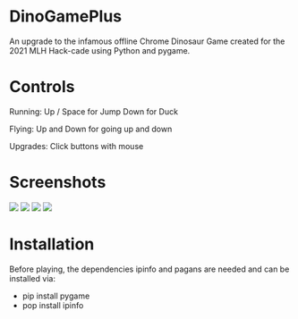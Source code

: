 # DinoGamePlus
An upgrade to the infamous offline Chrome Dinosaur Game created for the 2021 MLH Hack-cade using Python and pygame.

# Controls
Running:
Up / Space for Jump
Down for Duck

Flying:
Up and Down for going up and down

Upgrades:
Click buttons with mouse

# Screenshots

![](https://challengepost-s3-challengepost.netdna-ssl.com/photos/production/software_photos/001/556/236/datas/gallery.jpg)
![](https://challengepost-s3-challengepost.netdna-ssl.com/photos/production/software_photos/001/556/238/datas/gallery.jpg)
![](https://challengepost-s3-challengepost.netdna-ssl.com/photos/production/software_photos/001/556/235/datas/gallery.jpg)
![](https://challengepost-s3-challengepost.netdna-ssl.com/photos/production/software_photos/001/556/237/datas/gallery.jpg)

# Installation

Before playing, the dependencies ipinfo and pagans are needed and can be installed via:
* pip install pygame
* pop install ipinfo
